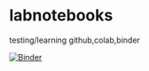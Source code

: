 # labnotebooks
testing/learning github,colab,binder

[![Binder](https://mybinder.org/badge_logo.svg)](https://mybinder.org/v2/gh/pm6022/labnotebooks/main)  
